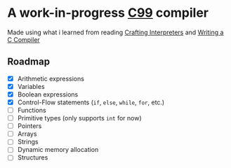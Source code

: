 # A work-in-progress [C99](https://en.wikipedia.org/wiki/C99) compiler

Made using what i learned from reading [Crafting Interpreters](https://craftinginterpreters.com/) and [Writing a C Compiler](https://nostarch.com/writing-c-compiler)

## Roadmap
 - [x] Arithmetic expressions
 - [x] Variables
 - [x] Boolean expressions
 - [x] Control-Flow statements (`if`, `else`, `while`, `for`, etc.)
 - [ ] Functions
 - [ ] Primitive types (only supports `int` for now)
 - [ ] Pointers
 - [ ] Arrays
 - [ ] Strings
 - [ ] Dynamic memory allocation
 - [ ] Structures